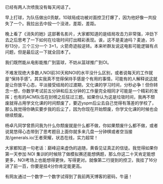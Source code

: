 已经有两人次喷我没有每天闲话了。

早上打球，为队伍做出0贡献，10球局成功被对面控卫打爆了，因为他好像一共投失了一个。我拉出去中投一个没进，差距，差距。

晚上看了《消失的她》这部著名影片，大家都知道的是结局攻击力非常强，冲劲下去之后思考了一下如何在垃圾时间打出精彩表现。诶，这不是麦迪吗？麦迪，35秒13分，三个三分一个 3+1，火箭奇迹般逆转。本来听群友说这电影可能逻辑有点问题，但是最后这一下就全回本了。

我们既然能从电影能推广到篮球，不妨从篮球推广到OI。

不难发现绝大多数人NOI前30天和NOI的水平没什么区别，或者说每天的工作就是“保持手感”。其实我真不觉得保持手感是个有用的事情，可能有的人解释说这就是让你放平心态，平淡接受结局的过渡期，文化课的学习时间，分秒必争！但你转念一想，你数学考试前五分钟和后五分钟的工作量完全相同才可能是一个精彩的发挥；也有的ACM队伍在封榜之后狂过三题。如果你认为这是垃圾时间，我再不颓废就得占用学文化课的时间颓废了，要迈yspm后尘去自己觉得有落差的学校了，那么我觉得你确实要步我的后尘了，因为你现在开始颓废，你学文化课的时候也会继续颓废。

杨卓凡同学曾质问我为什么你颓废就是什么都不做，你如果颓废什么都不做，或者说晃悠得心态带到了思考题目上面你就多来几盘一分钟棋或者空当接龙/generals.io/王者荣耀，状态在线，实力超常！

大家都知道一句老话：巅峰迎来虚伪的追随，黄昏见证真正的信徒。我觉得如果你第一天参加 NOI 集训的时候除了做模拟赛还能想俩题，那么你这二十天肯定能想更多，NOI考场上也能想得更快，写得更对。就像第二行提到的控卫，我挂了16分进了前一百，你要是挂4分你肯定能更高。

有网友通过一个数字一个数字试得到了我前两天博客的密码，牛逼！